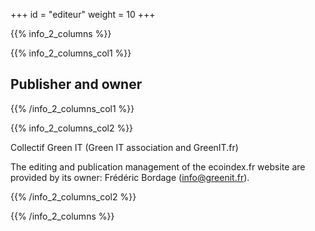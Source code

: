 +++
id = "editeur"
weight = 10
+++

{{% info_2_columns %}}

{{% info_2_columns_col1 %}}

## Publisher and owner

{{% /info_2_columns_col1 %}}

{{% info_2_columns_col2 %}}

Collectif Green IT (Green IT association and GreenIT.fr)

The editing and publication management of the ecoindex.fr website are provided by its owner: Frédéric Bordage (info@greenit.fr).

{{% /info_2_columns_col2 %}}

{{% /info_2_columns %}}

